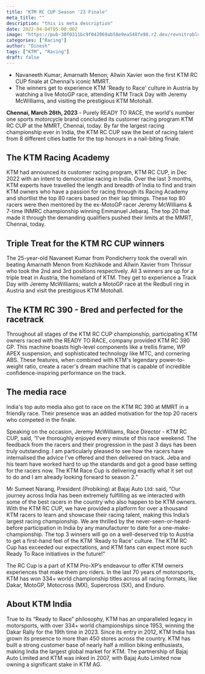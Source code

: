 ```yaml
---
title: "KTM RC CUP Season '23 Finale"
meta_title: ""
description: "this is meta description"
date: 2022-04-04T05:00:00Z
image: "https://pub-30f0311bc9f042069ab58e9ea548fe98.r2.dev/revnitroblog/Blog/Racing/ktm/compressed_gm_40_img_853301_332ceb86_1692014848462_sc.jpg"
categories: ["Racing"]
author: "Dinesh"
tags: ["KTM", "Racing"]
draft: false
---
```


- Navaneeth Kumar; Amarnath Menon; Allwin Xavier won the first KTM RC CUP finale at Chennai’s iconic MMRT.
- The winners get to experience KTM 'Ready to Race' culture in Austria by watching a live MotoGP race, attending KTM Track Day with Jeremy McWilliams, and visiting the prestigious KTM Motohall.

**Chennai, March 26th, 2023** - Purely READY TO RACE, the world's number one sports motorcycle brand concluded its customer racing program KTM RC CUP at the MMRT, Chennai, today. By far the largest racing championship ever in India, the KTM RC CUP saw the best of racing talent from 8 different cities battle for the top honours in a nail-biting finale.

## The KTM Racing Academy

KTM had announced its customer racing program, KTM RC CUP, in Dec 2022 with an intent to democratise racing in India. Over the last 3 months, KTM experts have travelled the length and breadth of India to find and train KTM owners who have a passion for racing through its Racing Academy and shortlist the top 80 racers based on their lap timings. These top 80 racers were then mentored by the ex-MotoGP racer Jeremy McWilliams & 7-time INMRC championship winning Emmanuel Jebaraj. The top 20 that made it through the demanding qualifiers pushed their limits at the MMRT, Chennai, today.

## Triple Treat for the KTM RC CUP winners

The 25-year-old Navaneet Kumar from Pondicherry took the overall win beating Amarnath Menon from Kozhikode and Allwin Xavier from Thrissur who took the 2nd and 3rd positions respectively. All 3 winners are up for a triple treat in Austria, the homeland of KTM. They get to experience a Track Day with Jeremy McWilliams; watch a MotoGP race at the Redbull ring in Austria and visit the prestigious KTM Motohall.

## The KTM RC 390 - Bred and perfected for the racetrack

Throughout all stages of the KTM RC CUP championship, participating KTM owners raced with the READY TO RACE, company provided KTM RC 390 GP. This machine boasts high-level components like a trellis frame, WP APEX suspension, and sophisticated technology like MTC, and cornering ABS. These features, when combined with KTM's legendary power-to-weight ratio, create a racer's dream machine that is capable of incredible confidence-inspiring performance on the track.

## The media race

India's top auto media also got to race on the KTM RC 390 at MMRT in a friendly race. Their presence was an added motivation for the top 20 racers who competed in the finale.

Speaking on the occasion, Jeremy McWilliams, Race Director - KTM RC CUP, said, “I’ve thoroughly enjoyed every minute of this race weekend. The feedback from the racers and their progression in the past 3 days has been truly outstanding. I am particularly pleased to see how the racers have internalised the advice I’ve offered and then delivered on track. Jeba and his team have worked hard to up the standards and got a good base setting for the racers now. The KTM Race Cup is delivering exactly what it set out to do and I am already looking forward to season 2.”

Mr Sumeet Narang, President (Probiking) at Bajaj Auto Ltd: said, “Our journey across India has been extremely fulfilling as we interacted with some of the best racers in the country who also happen to be KTM owners. With the KTM RC CUP, we have provided a platform for over a thousand KTM racers to learn and showcase their racing talent, making this India’s largest racing championship. We are thrilled by the never-seen-or-heard-before participation in India by any manufacturer to date for a one-make-championship. The top 3 winners will go on a well-deserved trip to Austria to get a first-hand feel of the KTM 'Ready to Race' culture. The KTM RC Cup has exceeded our expectations, and KTM fans can expect more such Ready To Race initiatives in the future!”

The RC Cup is a part of KTM Pro-XP’s endeavour to offer KTM owners experiences that make them pro riders. In the last 70 years of motorsports, KTM has won 334+ world championship titles across all racing formats, like Dakar, MotoGP, Motocross (MX), Supercross (SX), and Enduro.

## About KTM India

True to its “Ready to Race” philosophy, KTM has an unparalleled legacy in motorsports, with over 334+ world championships since 1953, winning the Dakar Rally for the 19th time in 2023. Since its entry in 2012, KTM India has grown its presence to more than 450 stores across the country. KTM has built a strong customer base of nearly half a million biking enthusiasts, making India the largest global market for KTM. The partnership of Bajaj Auto Limited and KTM was inked in 2007, with Bajaj Auto Limited now owning a significant stake in KTM AG.

